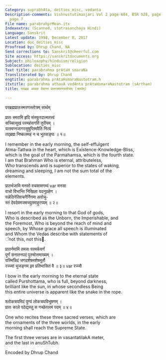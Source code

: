 ```yaml
---
Category: suprabhAta, deities_misc, vedanta
Description-comments: Vishnustutimanjari Vol 2 page 684, BSR 528, page 509, stotrasanchaya
  page 7
File name: parabrahprMean.itx
Indexextra: (Scanned, stotrasanchaya Hindi)
Language: Sanskrit
Latest update: 1998, December 8, 2017
Location: doc_deities_misc
Proofread by: Dhrup Chand, NA
Send corrections to: Sanskrit@cheerful.com
Site access: https://sanskritdocuments.org
Subject: philosophy/hinduism/religion
Sublocation: deities_misc
Text title: parabrahma prAtaH smaraNa
Transliterated by: Dhrup Chand
engtitle: parabrahma prAtaHsmaraNastotram.h
itxtitle: parabrahma athavA vedAnta prAtaHsmaraNastotram (sArtham)
title: परब्रह्म अथवा वेदान्त प्रातःस्मरणस्तोत्रम् (सार्थम्)

---
```

  
 परब्रह्मप्रातःस्मरणस्तोत्रम् सार्थम्   
  
प्रातः स्मरामि हृदि संस्फुरदात्मतत्त्वं  
    सच्चित्सुखं परमहंसगतिं तुरीयम् ।  
यत्स्वप्नजागरसुषुप्तिमवैति नित्यं  
    तद्ब्रह्म निष्कलमहं न च भूतसङ्घः ॥ १॥  
  
  
I remember in the early morning, the self-effulgent  
Atma-Tattwa in the heart, which is Existence-Knowledge-Bliss,  
which is the goal of the Parmahamsa, which is the fourth state.  
I am that Brahman Who is eternal, attributeless,  
Who transcends and is superior to the states of waking,  
dreaming and sleeping, I am not the sum total of the  
elements.  
  
प्रातर्भजामि मनसो वचसामगम्यं  var  मनसा  
    वाचो विभान्ति निखिला यदनुग्रहेण ।  
यन्नेतिनेतिवचनैर्निगमा अवोचु-  
    स्तं देवदेवमजमच्युतमाहुरग्र्यम् ॥ २॥  
  
  
I resort in the early morning to that God of gods,  
Who is described as the Unborn, the Imperishable, and  
the Foremost, Who is beyond the reach of mind and  
speech, by Whose grace all speech is illuminated  
and Whom the Vedas describe with statements of  
᳚not this, not this᳚.  
  
प्रातर्नमामि तमसः परमर्कवर्णं  
    पूर्णं सनातनपदं पुरुषोत्तमाख्यम् ।  
यस्मिन्निदं जगदशेषमशेषमूर्तौ  
    रज्ज्वां भुजङ्गम इव प्रतिभासितं वै ॥ ३॥  var  रज्जौ  
  
I bow in the early morning to the eternal state  
called Purshottama, who is full, beyond darkness,  
brilliant like the sun, in whose secondless Being  
this entire universe is apparent like the snake in the rope.  
  
श्लोकत्रयमिदं पुण्यं लोकत्रयविभूषणम् ।  
    प्रातः काले पठेद्यस्तु स गच्छेत्परमं पदम् ॥ ४॥  
  
  
One who recites these three sacred verses, which are  
the ornaments of the three worlds, in the early  
morning shall reach the Supreme State.  
  
The first three verses are in vasantatilakA meter,  
and the last in anuShTubh.  
  
Encoded by Dhrup Chand  
  
